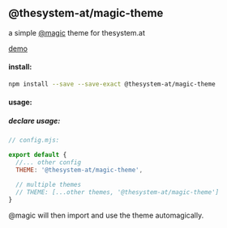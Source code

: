 ## @thesystem-at/magic-theme

a simple [@magic](https://github.com/magic/core/) theme for thesystem.at

[demo](https://thesystem-at.github.io/magic-theme/)

#### install:
```bash
npm install --save --save-exact @thesystem-at/magic-theme
```

#### usage:

##### declare usage:
```javascript
// config.mjs:

export default {
  //... other config
  THEME: '@thesystem-at/magic-theme',

  // multiple themes
  // THEME: [...other themes, '@thesystem-at/magic-theme']
}
```

@magic will then import and use the theme automagically.

